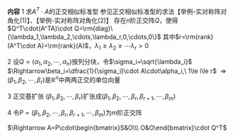 **内容**
1 求$A^T\cdot A$的正交相似标准型
参见正交相似标准型的求法【举例-实对称阵对角化(1)】、【举例-实对称阵对角化(2)】
存在$n$阶正交阵$Q$，使得$Q^T\cdot(A^TA)\cdot Q=\rm{diag}\{\lambda_1,\lambda_2,\cdots,\lambda_r,0,\cdots,0\}$
其中$r=\rm{rank}(A^T\cdot A)=\rm{rank}(A)$，$\lambda_1\geq\lambda_2\geq\cdots\lambda_r>0$

2 设$Q=(\alpha_1,\alpha_2,\cdots,\alpha_n)$按列分块，令$\sigma_i=\sqrt{\lambda_i}$
$\Rightarrow\beta_i=\dfrac{1}{\sigma_i}\cdot A\cdot\alpha_i,\ 1\le i\le r$
$\Rightarrow(\beta_1,\beta_2,\cdots,\beta_r)$是$\mathbb{R}^n$中两两正交的单位向量

3 正交基扩张
$(\beta_1,\beta_2,\cdots,\beta_r)$扩张成$(\beta_1,\beta_2,\cdots,\beta_r,\beta_{r+1},\cdots,\beta_m)$

4 令$P=(\beta_1,\beta_2,\cdots,\beta_r,\beta_{r+1},\cdots,\beta_m)$为$m$阶正交阵

$\Rightarrow A=P\cdot\begin{bmatrix}S&O\\\ O&O\end{bmatrix}\cdot Q^T$
